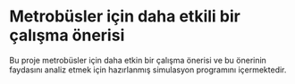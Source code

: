 # Metrobüsler için daha etkili bir çalışma önerisi
Bu proje metrobüsler için daha etkin bir çalışma önerisi ve bu önerinin faydasını analiz etmek için hazırlanmış simulasyon programını içermektedir.


